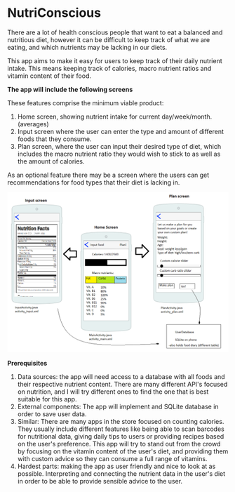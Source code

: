 # NutriConscious

There are a lot of health conscious people that want to eat a balanced and nutritious diet, however it can be difficult to keep track of what we are eating, and which nutrients may be lacking in our diets. 

This app aims to make it easy for users to keep track of their daily nutrient intake. This means keeping track of calories, macro nutrient ratios and vitamin content of their food.

<b>The app will include the following screens</b>

These features comprise the minimum viable product:
1. Home screen, showing nutrient intake for current day/week/month. (averages)
2. Input screen where the user can enter the type and amount of different foods that they consume.
3. Plan screen, where the user can input their desired type of diet, which includes the macro nutrient ratio they would wish to stick to    as well as the amount of calories.

As an optional feature there may be a screen where the users can get recommendations for food types that their diet is lacking in.

![Alt text](/proposal1.png?raw=true "Portrait")

<b>Prerequisites</b>

1. Data sources: the app will need access to a database with all foods and their respective nutrient content. There are many different API's focused on nutrition, and I will try different ones to find the one that is best suitable for this app. 
2. External components: The app will implement and SQLite database in order to save user data. 
3. Similar: There are many apps in the store focused on counting calories. They usually include different features like being able to scan barcodes for nutritional data, giving daily tips to users or providing recipes based on the user's preference. This app will try to stand out from the crowd by focusing on the vitamin content of the user's diet, and providing them with custom advice so they can consume a full range of vitamins.
4. Hardest parts: making the app as user friendly and nice to look at as possible. Interpreting and connecting the nutrient data in the user's diet in order to be able to provide sensible advice to the user. 
